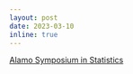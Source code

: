 ```yaml
---
layout: post
date: 2023-03-10
inline: true
---
```


[Alamo Symposium in Statistics](https://business.utsa.edu/alamo-symposium-in-statistics/#tab-234413)